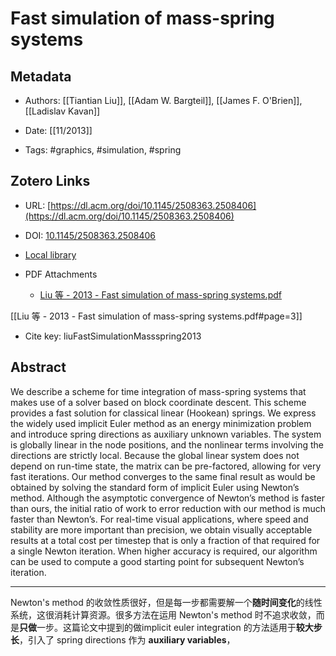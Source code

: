 # Fast simulation of mass-spring systems

## Metadata

* Authors: [[Tiantian Liu]], [[Adam W. Bargteil]], [[James F. O'Brien]], [[Ladislav Kavan]]

* Date: [[11/2013]]

* Tags: #graphics, #simulation, #spring

## Zotero Links

* URL: [https://dl.acm.org/doi/10.1145/2508363.2508406](https://dl.acm.org/doi/10.1145/2508363.2508406)

* DOI: [10.1145/2508363.2508406](https://doi.org/10.1145/2508363.2508406)

* [Local library](zotero://select/items/1_8Q43Q8JA)

* PDF Attachments
	- [Liu 等 - 2013 - Fast simulation of mass-spring systems.pdf](zotero://open-pdf/library/items/Z4FQZTJ4)

[[Liu 等 - 2013 - Fast simulation of mass-spring systems.pdf#page=3]]

* Cite key: liuFastSimulationMassspring2013

## Abstract

We describe a scheme for time integration of mass-spring systems that makes use of a solver based on block coordinate descent. This scheme provides a fast solution for classical linear (Hookean) springs. We express the widely used implicit Euler method as an energy minimization problem and introduce spring directions as auxiliary unknown variables. The system is globally linear in the node positions, and the nonlinear terms involving the directions are strictly local. Because the global linear system does not depend on run-time state, the matrix can be pre-factored, allowing for very fast iterations. Our method converges to the same final result as would be obtained by solving the standard form of implicit Euler using Newton’s method. Although the asymptotic convergence of Newton’s method is faster than ours, the initial ratio of work to error reduction with our method is much faster than Newton’s. For real-time visual applications, where speed and stability are more important than precision, we obtain visually acceptable results at a total cost per timestep that is only a fraction of that required for a single Newton iteration. When higher accuracy is required, our algorithm can be used to compute a good starting point for subsequent Newton’s iteration.


***



Newton's method 的收敛性质很好，但是每一步都需要解一个**随时间变化**的线性系统，这很消耗计算资源。很多方法在运用 Newton's method 时不追求收敛，而是**只做**一步。这篇论文中提到的做implicit euler integration 的方法适用于**较大步长**，引入了 spring directions 作为 **auxiliary variables**，